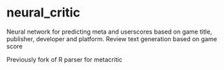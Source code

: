 # neural_critic
Neural network for predicting meta and userscores based on game title, publisher, developer and platform. Review text generation based on game score 

Previously fork of R parser for metacritic
